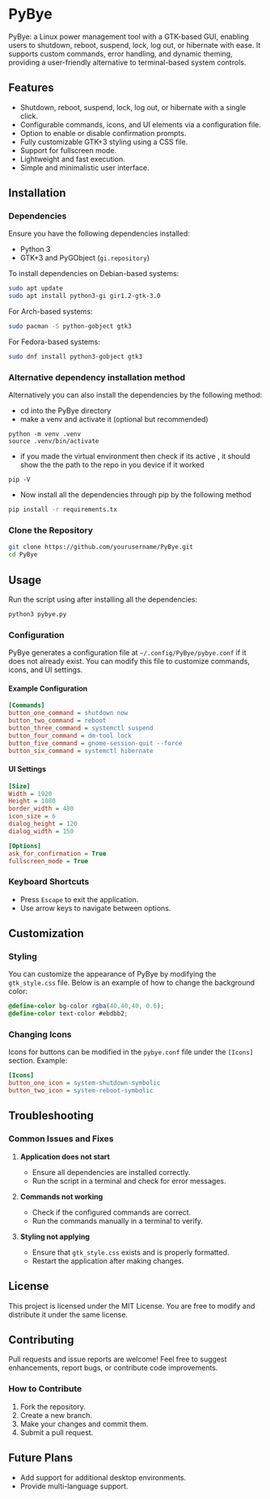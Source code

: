 # PyBye
PyBye: a Linux power management tool with a GTK-based GUI, enabling users to shutdown, reboot, suspend, lock, log out, or hibernate with ease. It supports custom commands, error handling, and dynamic theming, providing a user-friendly alternative to terminal-based system controls.

## Features
- Shutdown, reboot, suspend, lock, log out, or hibernate with a single click.
- Configurable commands, icons, and UI elements via a configuration file.
- Option to enable or disable confirmation prompts.
- Fully customizable GTK+3 styling using a CSS file.
- Support for fullscreen mode.
- Lightweight and fast execution.
- Simple and minimalistic user interface.

## Installation
### Dependencies
Ensure you have the following dependencies installed:
- Python 3
- GTK+3 and PyGObject (`gi.repository`)

To install dependencies on Debian-based systems:
```sh
sudo apt update
sudo apt install python3-gi gir1.2-gtk-3.0
```

For Arch-based systems:
```sh
sudo pacman -S python-gobject gtk3
```

For Fedora-based systems:
```sh
sudo dnf install python3-gobject gtk3
```

### Alternative dependency installation method
Alternatively you can also install the dependencies by the following method:
* cd into the PyBye directory
* make a venv and activate it (optional but recommended)
```shell
python -m venv .venv
source .venv/bin/activate
```
* if you made the virtual environment then check if its active , it should show the the path to the repo in you device if it worked
```shell
pip -V
```
* Now install all the dependencies through pip by the following method
```sh
pip install -r requirements.tx
```

### Clone the Repository
```sh
git clone https://github.com/yourusername/PyBye.git
cd PyBye
```

## Usage
Run the script using after installing all the dependencies:
```sh
python3 pybye.py
```

### Configuration
PyBye generates a configuration file at `~/.config/PyBye/pybye.conf` if it does not already exist. You can modify this file to customize commands, icons, and UI settings.

#### Example Configuration
```ini
[Commands]
button_one_command = shutdown now
button_two_command = reboot
button_three_command = systemctl suspend
button_four_command = dm-tool lock
button_five_command = gnome-session-quit --force
button_six_command = systemctl hibernate
```

#### UI Settings
```ini
[Size]
Width = 1920
Height = 1080
border_width = 480
icon_size = 6
dialog_height = 120
dialog_width = 150

[Options]
ask_for_confirmation = True
fullscreen_mode = True
```

### Keyboard Shortcuts
- Press `Escape` to exit the application.
- Use arrow keys to navigate between options.

## Customization
### Styling
You can customize the appearance of PyBye by modifying the `gtk_style.css` file. Below is an example of how to change the background color:

```css
@define-color bg-color rgba(40,40,40, 0.6);
@define-color text-color #ebdbb2;
```

### Changing Icons
Icons for buttons can be modified in the `pybye.conf` file under the `[Icons]` section. Example:
```ini
[Icons]
button_one_icon = system-shutdown-symbolic
button_two_icon = system-reboot-symbolic
```

## Troubleshooting
### Common Issues and Fixes
1. **Application does not start**
   - Ensure all dependencies are installed correctly.
   - Run the script in a terminal and check for error messages.

2. **Commands not working**
   - Check if the configured commands are correct.
   - Run the commands manually in a terminal to verify.

3. **Styling not applying**
   - Ensure that `gtk_style.css` exists and is properly formatted.
   - Restart the application after making changes.

## License
This project is licensed under the MIT License. You are free to modify and distribute it under the same license.

## Contributing
Pull requests and issue reports are welcome! Feel free to suggest enhancements, report bugs, or contribute code improvements.

### How to Contribute
1. Fork the repository.
2. Create a new branch.
3. Make your changes and commit them.
4. Submit a pull request.

## Future Plans
- Add support for additional desktop environments.
- Provide multi-language support.
